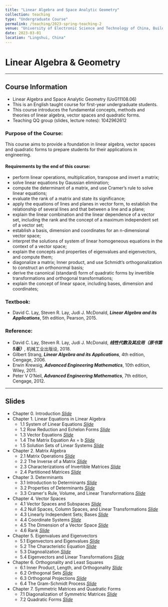 ```yaml
---
title: "Linear Algebra and Space Analytic Geometry"
collection: teaching
type: "Undergraduate Course"
permalink: /teaching/2023-spring-teaching-2
venue: "University of Electronic Science and Technology of China, Building"
date: 2023-03-01
location: "Lingshui, China"
---
```


 
# Linear Algebra & Geometry

***
## Course Information
* Linear Algebra and Space Analytic Geometry (UoG11108.06)
* This is an English taught course for first-year undergraduate students.
* This course introduces the fundamental concepts, methods and theories of linear algebra, vector spaces and quadratic forms. 
* Teaching QQ group (slides, lecture notes): 1042962612 


### Purpose of the Course:
This course aims to provide a foundation in linear algebra, vector spaces and quadratic forms to prepare students for their applications in engineering.

#### Requirements by the end of this course:
* perform linear operations, multiplication, transpose and invert a matrix;
* solve linear equations by Gaussian elimination;
* compute the determinant of a matrix, and use Cramer’s rule to solve linear equations;
* evaluate the rank of a matrix and state its significance;
* apply the equations of lines and planes in vector form, to establish the relationship of several lines and that between a line and a plane;
* explain the linear combination and the linear dependence of a vector set, including the rank and the concept of a maximum independent set of a vector set;
* establish a basis, dimension and coordinates for an n-dimensional vector space;
* interpret the solutions of system of linear homogeneous equations in the context of a vector space;
* explain the concepts and properties of eigenvalues and eigenvectors, and compute them;
* diagonalize a matrix; Inner product, and use Schmidt’s orthogonalization to construct an orthonormal basis;
* derive the canonical (standard) form of quadratic forms by invertible transformations and orthogonal transformations;
* explain the concept of linear space, including bases, dimension and coordinates;


### Textbook:  
* David C. Lay, Steven R. Lay, Judi J. McDonald, _**Linear Algebra and its Applications**_, 5th edition,  Pearson, 2015. 

### Reference:
* David C. Lay, Steven R. Lay, Judi J. McDonald, _**线性代数及其应用（原书第5版）**_, 机械工业出版设, 2018.
* Gilbert Strang, _**Linear Algebra and its Applications**_, 4th edition, Cengage, 2006.
* Erwin Krewsig, _**Advanced Engineering Mathematics**_, 10th edition, Wiley, 2011.
* Peter V O’Neil, _**Advanced Engineering Mathematics**_, 7th edition, Cengage, 2012.


***
## Slides
* Chapter 0.  Introduction  [_Slide_](http://xiaozhouli.com/resources/LA2021/Chapter0_Introduction.pdf)
* Chapter 1.  Linear Equations in Linear Algebra
	- 1.1 System of Linear Equations  [_Slide_](http://xiaozhouli.com/resources/LA2021/Section1_1_LinearSystem.pdf)
	- 1.2 Row Reduction and Echelon Forms  [_Slide_](http://xiaozhouli.com/resources/LA2021/Section1_2_RowReduction_EchelonFroms.pdf)
	- 1.3 Vector Equations  [_Slide_](http://xiaozhouli.com/resources/LA2020/Section1_3_Vector.pdf)
	- 1.4 The Matrix Equation Ax = b  [_Slide_](http://xiaozhouli.com/resources/LA2020/Section1_4_MatrixEquation.pdf)
	- 1.5 Solution Sets of Linear Systems  [_Slide_](http://xiaozhouli.com/resources/LA2020/Section1_5_SolutionSet.pdf)
* Chapter 2.  Matrix Algebra
	- 2.1 Matrix Operations  [_Slide_](http://xiaozhouli.com/resources/LA2020/Section2_1_MatrixOperations.pdf)
	- 2.2 The Inverse of a Matrix  [_Slide_](http://xiaozhouli.com/resources/LA2020/Section2_2_Inverse.pdf)
	- 2.3 Characterizations of Invertible Matrices  [_Slide_](http://xiaozhouli.com/resources/LA2020/Section2_3_InvertibleMatrices.pdf)
	- 2.4 Partitioned Matrices  [_Slide_](http://xiaozhouli.com/resources/LA2020/Section2_4_PartitionedMatrices.pdf)
* Chapter 3.  Determinants
	- 3.1 Introduction to Determinants  [_Slide_](http://xiaozhouli.com/resources/LA2020/Section3_1_Determinants.pdf)
	- 3.2 Properties of Determinants  [_Slide_](http://xiaozhouli.com/resources/LA2020/Section3_2_PropertiesDeterminants.pdf)
	- 3.3 Cramer's Rule, Volume, and Linear Transformations  [_Slide_](http://xiaozhouli.com/resources/LA2020/Section3_3_CramersRule.pdf)
* Chapter 4.  Vector Spaces  
	- 4.1 Vector Spaces and Subspaces  [_Slide_](http://xiaozhouli.com/resources/LA2020/Section4_1_VectorSpaces.pdf)
	- 4.2 Null Spaces, Column Spaces, and Linear Transformations  [_Slide_](http://xiaozhouli.com/resources/LA2020/Section4_2_NullSpace_ColumnSpace.pdf)
	- 4.3 Linearly Independent Sets; Bases  [_Slide_](http://xiaozhouli.com/resources/LA2020/Section4_3_Linearly_Independent_Sets_Bases.pdf)
	- 4.4 Coordinate Systems  [_Slide_](http://xiaozhouli.com/resources/LA2020/Section4_4_CoordinateSystems.pdf)
	- 4.5 The Dimension of a Vector Space  [_Slide_](http://xiaozhouli.com/resources/LA2020/Section4_5_Dimension.pdf)
	- 4.6 Rank  [_Slide_](http://xiaozhouli.com/resources/LA2020/Section4_6_Rank.pdf)
* Chapter 5.  Eigenvalues and Eigenvectors
	- 5.1 Eigenvectors and Eigenvalues  [_Slide_](http://xiaozhouli.com/resources/LA2020/Section5_1_Eigenvector.pdf)
	- 5.2 The Characteristic Equation  [_Slide_](http://xiaozhouli.com/resources/LA2020/Section5_2_Characteristic.pdf)
	- 5.3 Diagnoalization  [_Slide_](http://xiaozhouli.com/resources/LA2020/Section5_3_Diagonalization.pdf)
	- 5.4 Eigenvectors and Linear Transformations  [_Slide_](http://xiaozhouli.com/resources/LA2020/Section5_4_LinearTransformation.pdf)
* Chapter 6.  Orthogonality and Least Squares
	- 6.1 Inner Product, Length, and Orthogonality  [_Slide_](http://xiaozhouli.com/resources/LA2020/Section6_1_InnerProduct_Orthognality.pdf)
	- 6.2 Orthogonal Sets  [_Slide_](http://xiaozhouli.com/resources/LA2020/Section6_2_OrthogonalSets.pdf)
	- 6.3 Orthogonal Projections  [_Slide_](http://xiaozhouli.com/resources/LA2020/Section6_3_OrthogonalProjection.pdf)
	- 6.4 The Gram-Schmidt Process  [_Slide_](http://xiaozhouli.com/resources/LA2020/Section6_4_Gram-Schmidt.pdf)
* Chapter 7.  Symmetric Matrices and Quadratic Forms
	- 7.1 Diagonalization of Symmetric Matrices  [_Slide_](http://xiaozhouli.com/resources/LA2020/Section7_1_SymmetricMatrices.pdf)
	- 7.2 Quadratic Forms  [_Slide_](http://xiaozhouli.com/resources/LA2020/Section7_2_QuadraticForms.pdf)